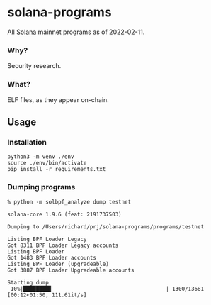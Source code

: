 # solana-programs

All [Solana](https://solana.com/) mainnet programs as of 2022-02-11.

### Why?

Security research.

### What?

ELF files, as they appear on-chain.

## Usage

### Installation

```shell
python3 -m venv ./env
source ./env/bin/activate
pip install -r requirements.txt
```

### Dumping programs

```
% python -m solbpf_analyze dump testnet

solana-core 1.9.6 (feat: 2191737503)

Dumping to /Users/richard/prj/solana-programs/programs/testnet

Listing BPF Loader Legacy
Got 8311 BPF Loader Legacy accounts
Listing BPF Loader
Got 1483 BPF Loader accounts
Listing BPF Loader (upgradeable)
Got 3887 BPF Loader Upgradeable accounts

Starting dump
 10%|████████▊                                    | 1300/13681 [00:12<01:50, 111.61it/s]
```
